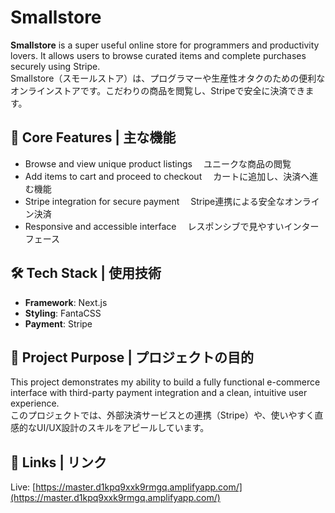 
# Smallstore

**Smallstore** is a super useful online store for programmers and productivity lovers. It allows users to browse curated items and complete purchases securely using Stripe. </br>
Smallstore（スモールストア）は、プログラマーや生産性オタクのための便利なオンラインストアです。こだわりの商品を閲覧し、Stripeで安全に決済できます。

## 🔧 Core Features | 主な機能

* Browse and view unique product listings
  　ユニークな商品の閲覧
* Add items to cart and proceed to checkout
  　カートに追加し、決済へ進む機能
* Stripe integration for secure payment
  　Stripe連携による安全なオンライン決済
* Responsive and accessible interface
  　レスポンシブで見やすいインターフェース

## 🛠 Tech Stack | 使用技術

* **Framework**: Next.js
* **Styling**: FantaCSS
* **Payment**: Stripe

## 📌 Project Purpose | プロジェクトの目的

This project demonstrates my ability to build a fully functional e-commerce interface with third-party payment integration and a clean, intuitive user experience. </br>
このプロジェクトでは、外部決済サービスとの連携（Stripe）や、使いやすく直感的なUI/UX設計のスキルをアピールしています。

## 🔗 Links | リンク

Live: [https://master.d1kpq9xxk9rmgq.amplifyapp.com/](https://master.d1kpq9xxk9rmgq.amplifyapp.com/)
